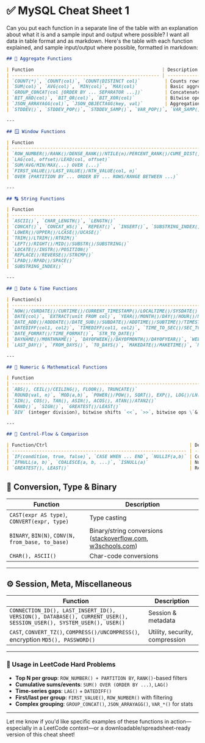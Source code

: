 # ✅ MySQL Cheat Sheet 1
Can you put each function in a separate line of the table with an explanation about what it is and a sample input and output where possible? I want all data in table format and as markdown.
Here's the table with each function explained, and sample input/output where possible, formatted in markdown:

```markdown
## 🧮 Aggregate Functions

| Function                                               | Description                                                      | Sample Input / Output                                                |
| ------------------------------------------------------ | ---------------------------------------------------------------- | -------------------------------------------------------------------- |
| `COUNT(*)`, `COUNT(col)`, `COUNT(DISTINCT col)`         | Counts rows, non-null values, or unique values                   | `COUNT(*)` on 5 rows → `5`, `COUNT(DISTINCT col)` on unique values → `3` |
| `SUM(col)`, `AVG(col)`, `MIN(col)`, `MAX(col)`          | Basic aggregates: sum, average, min, max                          | `SUM(price)` on [1, 2, 3] → `6`, `AVG(price)` → `2`                  |
| `GROUP_CONCAT(col [ORDER BY ... SEPARATOR ...])`        | Concatenate group values into a single string                    | `GROUP_CONCAT(name ORDER BY id SEPARATOR ', ')` → `"John, Paul"`     |
| `BIT_AND(col)`, `BIT_OR(col)`, `BIT_XOR(col)`           | Bitwise operations across a group of values                      | `BIT_AND([5, 7])` → `5`, `BIT_OR([5, 7])` → `7` `BIT_XOR([5, 7])` → `2` (Return True if both are oppsite)                       |
| `JSON_ARRAYAGG(col)`, `JSON_OBJECTAGG(key, val)`        | Aggregation of JSON arrays/objects                               | `JSON_ARRAYAGG(id)` → `[1, 2, 3]`, `JSON_OBJECTAGG(name, age)` → `{"John": 25, "Paul": 30}` |
| `STDDEV()`, `STDDEV_POP()`, `STDDEV_SAMP()`, `VAR_POP()`, `VAR_SAMP()`, `VARIANCE()` | Statistical aggregates, standard deviation, variance              | `STDDEV([1, 2, 3])` → `0.8165`, `VARIANCE([1, 2, 3])` → `0.6667`     |

---

## 🪟 Window Functions

| Function                                                               | Description                                                       | Sample Input / Output                                          |
| ---------------------------------------------------------------------- | ----------------------------------------------------------------- | -------------------------------------------------------------- |
| `ROW_NUMBER()/RANK()/DENSE_RANK()/NTILE(n)/PERCENT_RANK()/CUME_DIST()` | Ranking and distribution across rows                              | `ROW_NUMBER()` on [10, 20, 30] → `[1, 2, 3]`                   |
| `LAG(col, offset)/LEAD(col, offset)`                                   | Access previous/next row values                                   | `LAG(price, 1)` → previous value of `price`                      |
| `SUM/AVG/MIN/MAX(...) OVER (...)`                                      | Aggregated values over a window                                   | `SUM(price) OVER (PARTITION BY category)` → `total_per_category` |
| `FIRST_VALUE()/LAST_VALUE()/NTH_VALUE(col, n)`                         | First, last, nth rows in the window                               | `FIRST_VALUE(price) OVER (PARTITION BY category)` → first price of category |
| `OVER (PARTITION BY ... ORDER BY ... ROWS/RANGE BETWEEN ...)`          | Window definition and partitioning                                | `SUM(price) OVER (PARTITION BY category ORDER BY date)`          |

---

## 🔠 String Functions

| Function                                                               | Description                                                       | Sample Input / Output                                          |
| ---------------------------------------------------------------------- | ----------------------------------------------------------------- | -------------------------------------------------------------- |
| `ASCII()`, `CHAR_LENGTH()`, `LENGTH()`                                 | Byte/char length of a string                                      | `LENGTH('hello')` → `5`, `ASCII('A')` → `65`                    |
| `CONCAT()`, `CONCAT_WS()`, `REPEAT()`, `INSERT()`, `SUBSTRING_INDEX()` | String concatenation and manipulation                             | `CONCAT('Hello', ' ', 'World')` → `'Hello World'`               |
| `LOWER()/UPPER()/LCASE()/UCASE()`                                      | Convert case of characters                                        | `UPPER('hello')` → `'HELLO'`                                    |
| `TRIM()/LTRIM()/RTRIM()`                                               | Remove leading/trailing spaces                                    | `TRIM(' hello ')` → `'hello'`                                   |
| `LEFT()/RIGHT()/MID()/SUBSTR()/SUBSTRING()`                            | Extract substring from the start, middle, or end of a string      | `LEFT('hello', 2)` → `'he'`, `MID('hello', 2, 3)` → `'ell'`      |
| `LOCATE()/INSTR()/POSITION()`                                          | Search for a substring within a string                            | `LOCATE('e', 'hello')` → `2`                                    |
| `REPLACE()/REVERSE()/STRCMP()`                                         | Replace substring, reverse string, compare strings                | `REPLACE('hello', 'l', 'x')` → `'hexxo'`                         |
| `LPAD()/RPAD()/SPACE()`                                                | Add padding to strings                                            | `LPAD('hello', 10, '*')` → `'*****hello'`                       |
| `SUBSTRING_INDEX()`                                                    | Extract part of string before the Nth delimiter                    | `SUBSTRING_INDEX('a,b,c,d', ',', 2)` → `'a,b'`                   |

---

## 📅 Date & Time Functions

| Function(s)                                                                                                 | Description                              | Sample Input / Output                                           |
| ----------------------------------------------------------------------------------------------------------- | ---------------------------------------- | --------------------------------------------------------------- |
| `NOW()/CURDATE()/CURTIME()/CURRENT_TIMESTAMP()/LOCALTIME()/SYSDATE()`                                       | Return current date and time             | `NOW()` → `'2025-07-02 12:00:00'`                                 |
| `DATE(col)`, `EXTRACT(unit FROM col)`, `YEAR()/MONTH()/DAY()/HOUR()/MINUTE()/SECOND()/QUARTER()`            | Extract specific parts of a date         | `YEAR('2025-07-02')` → `2025`                                     |
| `DATE_ADD()/ADDDATE()/DATE_SUB()/SUBDATE()/ADDTIME()/SUBTIME()/TIMESTAMP()`                                 | Date arithmetic                           | `DATE_ADD('2025-07-02', INTERVAL 1 DAY)` → `'2025-07-03'`          |
| `DATEDIFF(col1, col2)`, `TIMEDIFF(col1, col2)`, `TIME_TO_SEC()/SEC_TO_TIME()`, `PERIOD_ADD()/PERIOD_DIFF()` | Calculate date/time differences          | `DATEDIFF('2025-07-02', '2025-07-01')` → `1`                      |
| `DATE_FORMAT()/TIME_FORMAT()`, `STR_TO_DATE()`                                                              | Format/parse dates/times                 | `DATE_FORMAT('2025-07-02', '%Y-%m-%d')` → `'2025-07-02'`          |
| `DAYNAME()/MONTHNAME()`, `DAYOFWEEK()/DAYOFMONTH()/DAYOFYEAR()`, `WEEK()/WEEKOFYEAR()/WEEKDAY()`            | Extract additional date components       | `DAYNAME('2025-07-02')` → `'Wednesday'`                           |
| `LAST_DAY()`, `FROM_DAYS()`, `TO_DAYS()`, `MAKEDATE()/MAKETIME()`, `MICROSECOND()`                          | Special date functions                   | `LAST_DAY('2025-07-02')` → `'2025-07-31'`                         |

---

## 🧮 Numeric & Mathematical Functions

| Function                                                                                       | Description                          | Sample Input / Output                                           |
| ---------------------------------------------------------------------------------------------- | ------------------------------------ | --------------------------------------------------------------- |
| `ABS(), CEIL()/CEILING(), FLOOR(), TRUNCATE()`                                                 | Rounding and absolute value          | `ABS(-5)` → `5`, `CEIL(2.3)` → `3`                              |
| `ROUND(val, n)`, `MOD(a,b)`, `POWER()/POW(), SQRT(), EXP(), LOG()/LN(), LOG2(), LOG10(), PI()` | Mathematical operations               | `ROUND(2.345, 2)` → `2.35`, `SQRT(16)` → `4`                    |
| `SIN(), COS(), TAN(), ASIN(), ACOS(), ATAN()/ATAN2()`                                          | Trigonometric functions              | `SIN(PI()/2)` → `1`                                              |
| `RAND()`, `SIGN()`, `GREATEST()/LEAST()`                                                       | Random, sign, extreme comparisons    | `RAND()` → `0.5678`, `GREATEST(1, 5, 3)` → `5`                  |
| `DIV` (integer division), bitwise shifts `<<`, `>>`, bitwise ops \`&,                          | , ^\`                                | `5 DIV 2` → `2`, `5 << 1` → `10`                                 |

---

## 🔄 Control-Flow & Comparison

| Function/Ctrl                                                    | Description                             | Sample Input / Output                                       |
| ---------------------------------------------------------------- | --------------------------------------- | ----------------------------------------------------------- |
| `IF(condition, true, false)`, `CASE WHEN ... END`, `NULLIF(a,b)` | Conditional logic                       | `IF(1 > 2, 'yes', 'no')` → `'no'`                           |
| `IFNULL(a, b)`, `COALESCE(a, b, ...)`, `ISNULL(a)`               | Null handling                           | `IFNULL(NULL, 'default')` → `'default'`                      |
| `GREATEST(), LEAST()`                                            | Return extreme values                   | `GREATEST(1, 2
```


## 🔁 Conversion, Type & Binary

| Function                                          | Description                                                             |
| ------------------------------------------------- | ----------------------------------------------------------------------- |
| `CAST(expr AS type)`, `CONVERT(expr, type)`       | Type casting                                                            |
| `BINARY`, `BIN(N)`, `CONV(N, from_base, to_base)` | Binary/string conversions ([stackoverflow.com][12], [w3schools.com][9]) |
| `CHAR(), ASCII()`                                 | Char-code conversions                                                   |

---

## ⚙️ Session, Meta, Miscellaneous

| Function                                                                                                          | Description                    |
| ----------------------------------------------------------------------------------------------------------------- | ------------------------------ |
| `CONNECTION_ID(), LAST_INSERT_ID(), VERSION(), DATABASE(), CURRENT_USER(), SESSION_USER(), SYSTEM_USER(), USER()` | Session & metadata             |
| `CAST`, `CONVERT_TZ()`, `COMPRESS()/UNCOMPRESS()`, encryption `MD5(), PASSWORD()`                                 | Utility, security, compression |

---

### 🧠 Usage in LeetCode Hard Problems

* **Top N per group**: `ROW_NUMBER() + PARTITION BY`, `RANK()`-based filters
* **Cumulative sums/events**: `SUM() OVER (ORDER BY ...)`, `LAG()`
* **Time-series gaps**: `LAG()` + `DATEDIFF()`
* **First/last per group**: `FIRST_VALUE()`, `ROW_NUMBER()` with filtering
* **Complex grouping**: `GROUP_CONCAT()`, `JSON_ARRAYAGG()`, `VAR_*()` for stats

---

Let me know if you'd like specific examples of these functions in action—especially in a LeetCode context—or a downloadable/spreadsheet-ready version of this cheat sheet!

[1]: https://hoststud.com/resources/commonly-used-mysql-functions-you-must-know.647/?utm_source=chatgpt.com "Commonly Used MySQL Functions You Must Know"
[2]: https://datalemur.com/sql-tutorial/sql-aggregate-window-functions?utm_source=chatgpt.com "SQL Aggregate Window Functions - DataLemur"
[3]: https://dev.mysql.com/doc/en/string-functions.html?utm_source=chatgpt.com "MySQL 8.4 Reference Manual :: 14.8 String Functions and Operators"
[4]: https://dev.mysql.com/doc/refman/8.4/en/aggregate-functions.html?utm_source=chatgpt.com "14.19.1 Aggregate Function Descriptions - MySQL :: Developer Zone"
[5]: https://mode.com/sql-tutorial/sql-window-functions/?utm_source=chatgpt.com "SQL Window Functions | Advanced SQL - Mode Analytics"
[6]: https://www.geeksforgeeks.org/mysql/mysql-window-functions/?utm_source=chatgpt.com "MySQL Window Functions - GeeksforGeeks"
[7]: https://stackoverflow.com/questions/64327976/partition-by-date-range-in-window-function?utm_source=chatgpt.com "Partition by Date Range in Window Function - sql - Stack Overflow"
[8]: https://www.techonthenet.com/mysql/functions/index.php?utm_source=chatgpt.com "MySQL: Functions - Listed by Category - TechOnTheNet"
[9]: https://www.w3schools.com/mysql/mysql_ref_functions.asp?utm_source=chatgpt.com "MySQL Functions - W3Schools"
[10]: https://learnsql.com/blog/mysql-date-functions/?utm_source=chatgpt.com "MySQL Date Functions: Complete Analyst's Guide | LearnSQL.com"
[11]: https://dev.mysql.com/doc/en/date-and-time-functions.html?utm_source=chatgpt.com "MySQL 8.4 Reference Manual :: 14.7 Date and Time Functions"
[12]: https://stackoverflow.com/questions/32573117/mysql-group-by-datetime-with-aggregate-function?utm_source=chatgpt.com "MySQL GROUP BY DateTime with Aggregate Function [duplicate]"
